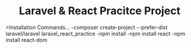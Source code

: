 <h1 align="center">Laravel & React Pracitce Project</h1>
>Installation Commands...
-composer create-project --prefer-dist laravel/laravel laravel_react_practice
-npm install
-npm install react
-npm install react-dom

